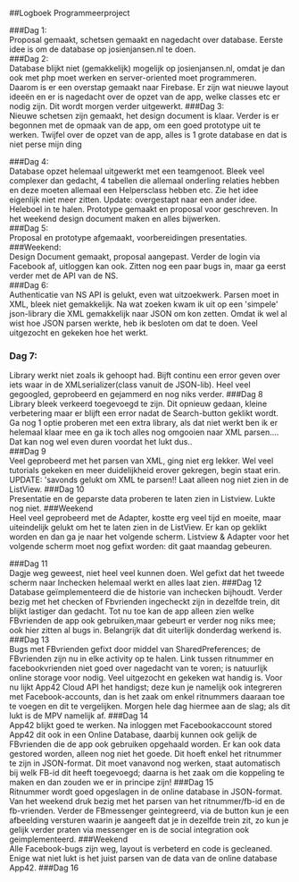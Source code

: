 ##Logboek Programmeerproject<br>

###Dag 1: 
<br>Proposal gemaakt, schetsen gemaakt en nagedacht over database. Eerste idee is om de database op josienjansen.nl te doen.<br>
###Dag 2: <br>
Database blijkt niet (gemakkelijk) mogelijk op josienjansen.nl, omdat je dan ook met php moet werken en server-oriented moet programmeren.<br> Daarom is er een overstap gemaakt naar Firebase. Er zijn wat nieuwe layout ideeën en er is nagedacht over de opzet van de app, welke classes etc er nodig zijn. Dit wordt morgen verder uitgewerkt.
###Dag 3: <br>
Nieuwe schetsen zijn gemaakt, het design document is klaar. Verder is er begonnen met de opmaak van de app, om een goed prototype uit te werken. Twijfel over de opzet van de app, alles is 1 grote database en dat is niet perse mijn ding <br>

###Dag 4:<br>
Database opzet helemaal uitgewerkt met een teamgenoot. Bleek veel complexer dan gedacht, 4 tabellen die allemaal onderling relaties hebben en deze moeten allemaal een Helpersclass hebben etc. Zie het idee eigenlijk niet meer zitten. 
Update: overgestapt naar een ander idee. Heleboel in te halen. Prototype gemaakt en proposal voor geschreven. In het weekend design document maken en alles bijwerken.<br>
###Dag 5:<br>
Proposal en prototype afgemaakt, voorbereidingen presentaties.<br>
###Weekend: <br>
Design Document gemaakt, proposal aangepast. Verder de login via Facebook af, uitloggen kan ook. Zitten nog een paar bugs in, maar ga eerst verder met de API van de NS.<br>
###Dag 6:<br>
Authenticatie van NS API is gelukt, even wat uitzoekwerk. Parsen moet in XML, bleek niet gemakkelijk. Na wat zoeken kwam ik uit op een 'simpele' json-library die XML gemakkelijk naar JSON om kon zetten. Omdat ik wel al wist hoe JSON parsen werkte, heb ik besloten om dat te doen. Veel uitgezocht en gekeken hoe het werkt.<br>
### Dag 7:<br>
Library werkt niet zoals ik gehoopt had. Bijft continu een error geven over iets waar in de XMLserializer(class vanuit de JSON-lib). Heel veel gegoogled, geprobeerd en gejammerd en nog niks verder.
###Dag 8<br>
Library bleek verkeerd toegevoegd te zijn. Dit opnieuw gedaan, kleine verbetering maar er blijft een error nadat de Search-button geklikt wordt. Ga nog 1 optie proberen met een extra library, als dat niet werkt ben ik er helemaal klaar mee en ga ik toch alles nog omgooien naar XML parsen.... Dat kan nog wel even duren voordat het lukt dus..<br>
###Dag 9<br>
Veel geprobeerd met het parsen van XML, ging niet erg lekker. Wel veel tutorials gekeken en meer duidelijkheid erover gekregen, begin staat erin.
UPDATE: 'savonds gelukt om XML te parsen!! Laat alleen nog niet zien in de ListView.
###Dag 10<br>
Presentatie en de geparste data proberen te laten zien in Listview. Lukte nog niet.
###Weekend<br>
Heel veel geprobeerd met de Adapter, kostte erg veel tijd en moeite, maar uiteindelijk gelukt om het te laten zien in de ListView. Er kan op geklikt worden en dan ga je naar het volgende scherm. Listview & Adapter voor het volgende scherm moet nog gefixt worden: dit gaat maandag gebeuren.

###Dag 11<br>
Dagje weg geweest, niet heel veel kunnen doen. Wel gefixt dat het tweede scherm naar Inchecken helemaal werkt en alles laat zien.
###Dag 12<br>
Database geïmplementeerd die de historie van inchecken bijhoudt. Verder bezig met het checken of Fbvrienden ingecheckt zijn in dezelfde trein, dit blijkt lastiger dan gedacht. Tot nu toe kan de app alleen zien welke FBvrienden de app ook gebruiken,maar gebeurt er verder nog niks mee; ook hier zitten al bugs in. Belangrijk dat dit uiterlijk donderdag werkend is.
###Dag 13<br>
Bugs met FBvrienden gefixt door middel van SharedPreferences; de FBvrienden zijn nu in elke activity op te halen. Link tussen ritnummer en facebookvrienden niet goed over nagedacht van te voren; is natuurlijk online storage voor nodig. Veel uitgezocht en gekeken wat handig is. Voor nu lijkt App42 Cloud API het handigst; deze kun je namelijk ook integreren met Facebook-accounts, dan is het zaak om enkel ritnummers daaraan toe te voegen en dit te vergelijken. Morgen hele dag hiermee aan de slag; als dit lukt is de MPV namelijk af.
###Dag 14<br>
App42 blijkt goed te werken. Na inloggen met Facebookaccount stored App42 dit ook in een Online Database, daarbij kunnen ook gelijk de FBvrienden die de app ook gebruiken opgehaald worden. Er kan ook data gestored worden, alleen nog niet het goede. Dit hoeft enkel het ritnummer te zijn in JSON-format. Dit moet vanavond nog werken, staat automatisch bij welk FB-id dit heeft toegevoegd; daarna is het zaak om die koppeling te maken en dan zouden we er in principe zijn!
###Dag 15<br>
Ritnummer wordt goed opgeslagen in de online database in JSON-format. Van het weekend druk bezig met het parsen van het ritnummer/fb-id en de fb-vrienden. Verder de FBmessenger geintegreerd, via de button kun je een afbeelding versturen waarin je aangeeft dat je in dezelfde trein zit, zo kun je gelijk verder praten via messenger en is de social integration ook geimplementeerd.
###Weekend<br>
Alle Facebook-bugs zijn weg, layout is verbeterd en code is gecleaned. Enige wat niet lukt is het juist parsen van de data van de online database App42.
###Dag 16<br>
